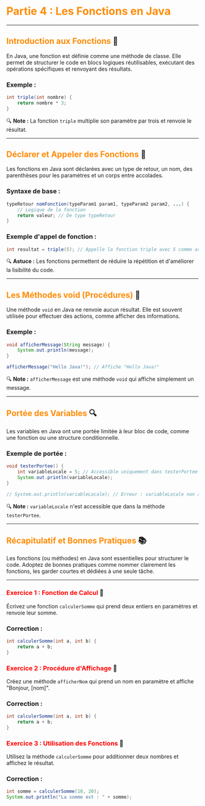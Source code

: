 # <span style="color:darkorange;">Partie 4 : Les Fonctions en Java</span>

---

## <span style="color:darkorange;">Introduction aux Fonctions</span> 🤔

En Java, une fonction est définie comme une méthode de classe. Elle permet de structurer le code en blocs logiques réutilisables, exécutant des opérations spécifiques et renvoyant des résultats.

### Exemple :

```java
int triple(int nombre) {
    return nombre * 3;
}
```

🔍 **Note :** La fonction `triple` multiplie son paramètre par trois et renvoie le résultat.

---

## <span style="color:darkorange;">Déclarer et Appeler des Fonctions</span> 📝

Les fonctions en Java sont déclarées avec un type de retour, un nom, des parenthèses pour les paramètres et un corps entre accolades.

### Syntaxe de base :

```java
typeRetour nomFonction(typeParam1 param1, typeParam2 param2, ...) {
    // Logique de la fonction
    return valeur; // De type typeRetour
}
```

### Exemple d'appel de fonction :

```java
int resultat = triple(5); // Appelle la fonction triple avec 5 comme argument
```

🔍 **Astuce :** Les fonctions permettent de réduire la répétition et d'améliorer la lisibilité du code.

---

## <span style="color:darkorange;">Les Méthodes void (Procédures)</span> 🚫

Une méthode `void` en Java ne renvoie aucun résultat. Elle est souvent utilisée pour effectuer des actions, comme afficher des informations.

### Exemple :

```java
void afficherMessage(String message) {
    System.out.println(message);
}

afficherMessage("Hello Java!"); // Affiche "Hello Java!"
```

🔍 **Note :** `afficherMessage` est une méthode `void` qui affiche simplement un message.

---

## <span style="color:darkorange;">Portée des Variables</span> 🔍

Les variables en Java ont une portée limitée à leur bloc de code, comme une fonction ou une structure conditionnelle.

### Exemple de portée :

```java
void testerPortee() {
    int variableLocale = 5; // Accessible uniquement dans testerPortee
    System.out.println(variableLocale);
}

// System.out.println(variableLocale); // Erreur : variableLocale non accessible ici
```

🔍 **Note :** `variableLocale` n'est accessible que dans la méthode `testerPortee`.

---

## <span style="color:darkorange;">Récapitulatif et Bonnes Pratiques</span> 📚

Les fonctions (ou méthodes) en Java sont essentielles pour structurer le code. Adoptez de bonnes pratiques comme nommer clairement les fonctions, les garder courtes et dédiées à une seule tâche.

---

### <span style="color:red;">Exercice 1 : Fonction de Calcul</span> 🧩

Écrivez une fonction `calculerSomme` qui prend deux entiers en paramètres et renvoie leur somme.

### Correction :

```java
int calculerSomme(int a, int b) {
    return a + b;
}
```

### <span style="color:red;">Exercice 2 : Procédure d'Affichage</span> 🧩

Créez une méthode `afficherNom` qui prend un nom en paramètre et affiche "Bonjour, [nom]".

### Correction :

```java
int calculerSomme(int a, int b) {
    return a + b;
}
```

### <span style="color:red;">Exercice 3 : Utilisation des Fonctions</span> 🧩

Utilisez la méthode `calculerSomme` pour additionner deux nombres et affichez le résultat.

### Correction :

```java
int somme = calculerSomme(10, 20);
System.out.println("La somme est : " + somme);
```